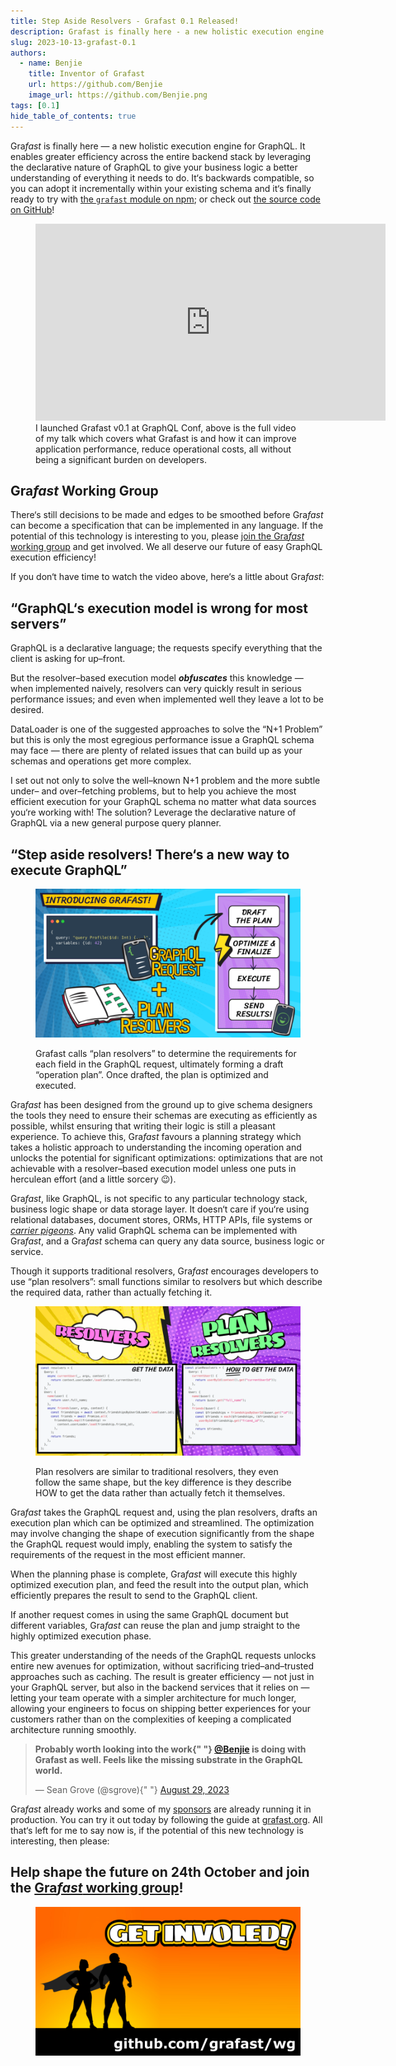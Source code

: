 ```yaml
---
title: Step Aside Resolvers - Grafast 0.1 Released!
description: Grafast is finally here - a new holistic execution engine for GraphQL.
slug: 2023-10-13-grafast-0.1
authors:
  - name: Benjie
    title: Inventor of Grafast
    url: https://github.com/Benjie
    image_url: https://github.com/Benjie.png
tags: [0.1]
hide_table_of_contents: true
---
```


Gra*fast* is finally here &mdash; a new holistic execution engine for GraphQL. It enables greater efficiency across the entire backend stack by leveraging the declarative nature of GraphQL to give your business logic a better understanding of everything it needs to do. It&lsquo;s backwards compatible, so you can adopt it incrementally within your existing schema and it&lsquo;s finally ready to try with [the `grafast` module on npm](https://www.npmjs.com/package/grafast); or check out [the source code on GitHub](https://github.com/graphile/crystal/tree/main/grafast/grafast)!

<figure>
  <iframe
    width="560"
    height="315"
    src="https://www.youtube-nocookie.com/embed/4ao-zjiOGx8?si=R_CtMfyg0Bxx1YUT"
    title="YouTube video player"
    frameborder="0"
    allow="accelerometer; autoplay; clipboard-write; encrypted-media; gyroscope; picture-in-picture; web-share"
    allowfullscreen
  ></iframe>
  <figcaption>
    I launched Grafast v0.1 at GraphQL Conf, above is the full video of my talk
    which covers what Grafast is and how it can improve application performance,
    reduce operational costs, all without being a significant burden on
    developers.
  </figcaption>
</figure>

## Gra*fast* Working Group

There&lsquo;s still decisions to be made and edges to be smoothed before Gra*fast* can become a specification that can be implemented in any language. If the potential of this technology is interesting to you, please [join the Gra*fast* working group](https://github.com/grafast/wg) and get involved. We all deserve our future of easy GraphQL execution efficiency!

If you don&lsquo;t have time to watch the video above, here&lsquo;s a little about Gra*fast*:

## &ldquo;GraphQL&lsquo;s execution model is wrong for most servers&rdquo;

GraphQL is a declarative language; the requests specify everything that the client is asking for up&ndash;front.

But the resolver&ndash;based execution model **_obfuscates_** this knowledge &mdash; when implemented naively, resolvers can very quickly result in serious performance issues; and even when implemented well they leave a lot to be desired.

DataLoader is one of the suggested approaches to solve the &ldquo;N+1 Problem&rdquo; but this is only the most egregious performance issue a GraphQL schema may face &mdash; there are plenty of related issues that can build up as your schemas and operations get more complex.

I set out not only to solve the well&ndash;known N+1 problem and the more subtle under&ndash; and over&ndash;fetching problems, but to help you achieve the most efficient execution for your GraphQL schema no matter what data sources you&lsquo;re working with! The solution? Leverage the declarative nature of GraphQL via a new general purpose query planner.

## &ldquo;Step aside resolvers! There&lsquo;s a new way to execute GraphQL&rdquo;

<figure>

[![A flow diagram showing the stages of Grafast: Plan resolvers and the incoming GraphQL request are used to draft a plan, which is then optimized, finalized and executed, then the results are sent.](../static/img/news/2023-10-13-introducing-grafast.png)](../static/img/news/2023-10-13-introducing-grafast.png)

<figcaption>

Grafast calls &ldquo;plan resolvers&rdquo; to determine the requirements for each field in the GraphQL request, ultimately forming a draft &ldquo;operation plan&rdquo;. Once drafted, the plan is optimized and executed.

</figcaption>
</figure>

Gra*fast* has been designed from the ground up to give schema designers the tools they need to ensure their schemas are executing as efficiently as possible, whilst ensuring that writing their logic is still a pleasant experience. To achieve this, Gra*fast* favours a planning strategy which takes a holistic approach to understanding the incoming operation and unlocks the potential for significant optimizations: optimizations that are not achievable with a resolver&ndash;based execution model unless one puts in herculean effort (and a little sorcery 😉).

Gra*fast*, like GraphQL, is not specific to any particular technology stack, business logic shape or data storage layer. It doesn&lsquo;t care if you&lsquo;re using relational databases, document stores, ORMs, HTTP APIs, file systems or _[carrier pigeons](https://datatracker.ietf.org/doc/html/rfc1149)_. Any valid GraphQL schema can be implemented with Gra*fast*, and a Gra*fast* schema can query any data source, business logic or service.

Though it supports traditional resolvers, Gra*fast* encourages developers to use &ldquo;plan resolvers&rdquo;: small functions similar to resolvers but which describe the required data, rather than actually fetching it.

<figure>

[![A comparison between a traditional resolver and a plan resolver. The plan resolver is about the same length and mirrors the shape of the traditional resolver, but the key difference is it describes how to get the data rather than actually fetching it.](../static/img/news/2023-10-13-plan-resolvers.png)](../static/img/news/2023-10-13-plan-resolvers.png)

<figcaption>

Plan resolvers are similar to traditional resolvers, they even follow the same shape, but the key difference is they describe HOW to get the data rather than actually fetch it themselves.

</figcaption>
</figure>

Gra*fast* takes the GraphQL request and, using the plan resolvers, drafts an execution plan which can be optimized and streamlined. The optimization may involve changing the shape of execution significantly from the shape the GraphQL request would imply, enabling the system to satisfy the requirements of the request in the most efficient manner.

When the planning phase is complete, Gra*fast* will execute this highly optimized execution plan, and feed the result into the output plan, which efficiently prepares the result to send to the GraphQL client.

If another request comes in using the same GraphQL document but different variables, Gra*fast* can reuse the plan and jump straight to the highly optimized execution phase.

This greater understanding of the needs of the GraphQL requests unlocks entire new avenues for optimization, without sacrificing tried&ndash;and&ndash;trusted approaches such as caching. The result is greater efficiency &mdash; not just in your GraphQL server, but also in the backend services that it relies on &mdash; letting your team operate with a simpler architecture for much longer, allowing your engineers to focus on shipping better experiences for your customers rather than on the complexities of keeping a complicated architecture running smoothly.

<blockquote class="twitter-tweet" data-conversation="none" data-theme="light">
  <p lang="en" dir="ltr">
    <strong>
    Probably worth looking into the work{" "}
    <a href="https://twitter.com/Benjie?ref_src=twsrc%5Etfw">@Benjie</a> is
    doing with Grafast as well. Feels like the missing substrate in the GraphQL
    world.
    </strong>
  </p>
  &mdash; Sean Grove (@sgrove){" "}
  <a href="https://twitter.com/sgrove/status/1696572548803162477?ref_src=twsrc%5Etfw">
    August 29, 2023
  </a>
</blockquote> <script
  async
  src="https://platform.twitter.com/widgets.js"
  charset="utf-8"
></script>

Gra*fast* already works and some of my [sponsors](https://graphile.org/sponsors) are already running it in production. You can try it out today by following the guide at [grafast.org](https://grafast.org). All that&lsquo;s left for me to say now is, if the potential of this new technology is interesting, then please:

## Help shape the future on 24th October and join the [Gra*fast* working group](https://github.com/grafast/wg)!

<figure>

[![A cartoon graphic of superheroes looking over their city at sunset. The text reads "Get involved" and there is a link to the Grafast working group hosted on GitHub](../static/img/news/2023-10-13-get-involved.png)](https://github.com/grafast/wg)

</figure>

<!--truncate-->
